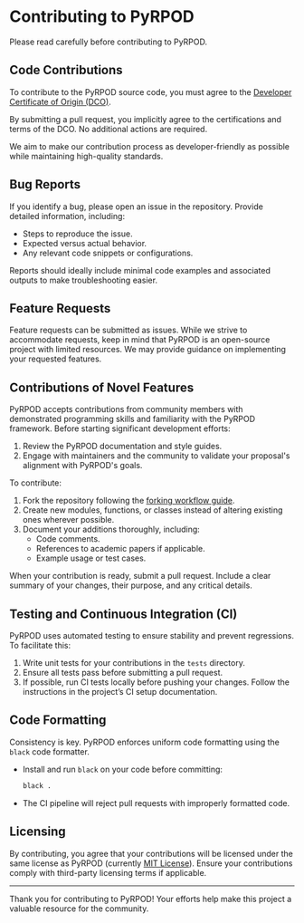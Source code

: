 # Contributing to PyRPOD

Please read carefully before contributing to PyRPOD.

## Code Contributions

To contribute to the PyRPOD source code, you must agree to the [Developer Certificate of Origin (DCO)](https://developercertificate.org/).

By submitting a pull request, you implicitly agree to the certifications and terms of the DCO. No additional actions are required.

We aim to make our contribution process as developer-friendly as possible while maintaining high-quality standards.

## Bug Reports

If you identify a bug, please open an issue in the repository. Provide detailed information, including:

- Steps to reproduce the issue.
- Expected versus actual behavior.
- Any relevant code snippets or configurations.

Reports should ideally include minimal code examples and associated outputs to make troubleshooting easier.

## Feature Requests

Feature requests can be submitted as issues. While we strive to accommodate requests, keep in mind that PyRPOD is an open-source project with limited resources. We may provide guidance on implementing your requested features.

## Contributions of Novel Features

PyRPOD accepts contributions from community members with demonstrated programming skills and familiarity with the PyRPOD framework. Before starting significant development efforts:

1. Review the PyRPOD documentation and style guides.
2. Engage with maintainers and the community to validate your proposal's alignment with PyRPOD's goals.

To contribute:

1. Fork the repository following the [forking workflow guide](https://docs.github.com/en/github/collaborating-with-issues-and-pull-requests/working-with-forks).
2. Create new modules, functions, or classes instead of altering existing ones wherever possible.
3. Document your additions thoroughly, including:
   - Code comments.
   - References to academic papers if applicable.
   - Example usage or test cases.

When your contribution is ready, submit a pull request. Include a clear summary of your changes, their purpose, and any critical details.

## Testing and Continuous Integration (CI)

PyRPOD uses automated testing to ensure stability and prevent regressions. To facilitate this:

1. Write unit tests for your contributions in the `tests` directory.
2. Ensure all tests pass before submitting a pull request.
3. If possible, run CI tests locally before pushing your changes. Follow the instructions in the project’s CI setup documentation.

## Code Formatting

Consistency is key. PyRPOD enforces uniform code formatting using the `black` code formatter.

- Install and run `black` on your code before committing:
  ```bash
  black .
  ```
- The CI pipeline will reject pull requests with improperly formatted code.

## Licensing

By contributing, you agree that your contributions will be licensed under the same license as PyRPOD (currently [MIT License](LICENSE)). Ensure your contributions comply with third-party licensing terms if applicable.

---

Thank you for contributing to PyRPOD! Your efforts help make this project a valuable resource for the community.
